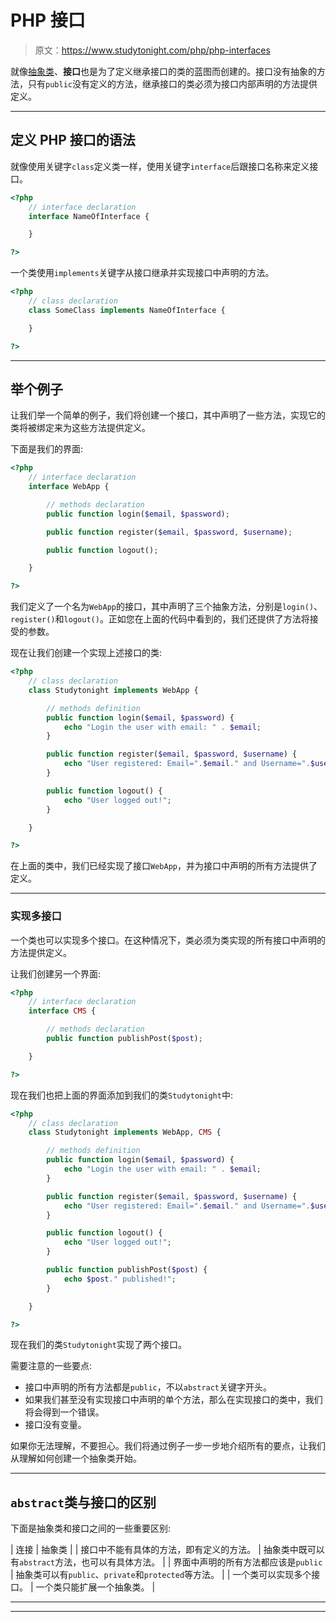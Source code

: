 # PHP 接口

> 原文：<https://www.studytonight.com/php/php-interfaces>

就像[抽象类](php-abstract-class-and-methods)、**接口**也是为了定义继承接口的类的蓝图而创建的。接口没有抽象的方法，只有`public`没有定义的方法，继承接口的类必须为接口内部声明的方法提供定义。

* * *

## 定义 PHP 接口的语法

就像使用关键字`class`定义类一样，使用关键字`interface`后跟接口名称来定义接口。

```php
<?php
    // interface declaration
    interface NameOfInterface {

    }

?>
```

一个类使用`implements`关键字从接口继承并实现接口中声明的方法。

```php
<?php
    // class declaration
    class SomeClass implements NameOfInterface {

    }

?>
```

* * *

## 举个例子

让我们举一个简单的例子，我们将创建一个接口，其中声明了一些方法，实现它的类将被绑定来为这些方法提供定义。

下面是我们的界面:

```php
<?php
    // interface declaration
    interface WebApp {

        // methods declaration
        public function login($email, $password);

        public function register($email, $password, $username);

        public function logout();

    }

?>
```

我们定义了一个名为`WebApp`的接口，其中声明了三个抽象方法，分别是`login()`、`register()`和`logout()`。正如您在上面的代码中看到的，我们还提供了方法将接受的参数。

现在让我们创建一个实现上述接口的类:

```php
<?php
    // class declaration
    class Studytonight implements WebApp {

        // methods definition
        public function login($email, $password) {
            echo "Login the user with email: " . $email;
        }

        public function register($email, $password, $username) {
            echo "User registered: Email=".$email." and Username=".$username;
        }

        public function logout() {
            echo "User logged out!";
        }

    }

?>
```

在上面的类中，我们已经实现了接口`WebApp`，并为接口中声明的所有方法提供了定义。

* * *

### 实现多接口

一个类也可以实现多个接口。在这种情况下，类必须为类实现的所有接口中声明的方法提供定义。

让我们创建另一个界面:

```php
<?php
    // interface declaration
    interface CMS {

        // methods declaration
        public function publishPost($post);

    }

?>
```

现在我们也把上面的界面添加到我们的类`Studytonight`中:

```php
<?php
    // class declaration
    class Studytonight implements WebApp, CMS {

        // methods definition
        public function login($email, $password) {
            echo "Login the user with email: " . $email;
        }

        public function register($email, $password, $username) {
            echo "User registered: Email=".$email." and Username=".$username;
        }

        public function logout() {
            echo "User logged out!";
        }

        public function publishPost($post) {
            echo $post." published!";
        }

    }

?>
```

现在我们的类`Studytonight`实现了两个接口。

需要注意的一些要点:

*   接口中声明的所有方法都是`public`，不以`abstract`关键字开头。
*   如果我们甚至没有实现接口中声明的单个方法，那么在实现接口的类中，我们将会得到一个错误。
*   接口没有变量。

如果你无法理解，不要担心。我们将通过例子一步一步地介绍所有的要点，让我们从理解如何创建一个抽象类开始。

* * *

## `abstract`类与接口的区别

下面是抽象类和接口之间的一些重要区别:

| 连接 | 抽象类 |
| 接口中不能有具体的方法，即有定义的方法。 | 抽象类中既可以有`abstract`方法，也可以有具体方法。 |
| 界面中声明的所有方法都应该是`public` | 抽象类可以有`public`、`private`和`protected`等方法。 |
| 一个类可以实现多个接口。 | 一个类只能扩展一个抽象类。 |

* * *

* * *
